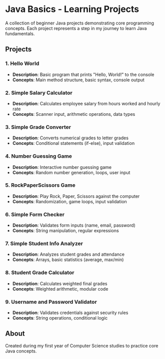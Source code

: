 # Java Basics - Learning Projects

A collection of beginner Java projects demonstrating core programming concepts. Each project represents a step in my journey to learn Java fundamentals.

## Projects

### 1. Hello World
- **Description**: Basic program that prints "Hello, World!" to the console
- **Concepts**: Main method structure, basic syntax, console output

### 2. Simple Salary Calculator
- **Description**: Calculates employee salary from hours worked and hourly rate
- **Concepts**: Scanner input, arithmetic operations, data types

### 3. Simple Grade Converter
- **Description**: Converts numerical grades to letter grades
- **Concepts**: Conditional statements (if-else), input validation

### 4. Number Guessing Game
- **Description**: Interactive number guessing game
- **Concepts**: Random number generation, loops, user input

### 5. RockPaperScissors Game
- **Description**: Play Rock, Paper, Scissors against the computer
- **Concepts**: Randomization, game loops, input validation

### 6. Simple Form Checker
- **Description**: Validates form inputs (name, email, password)
- **Concepts**: String manipulation, regular expressions

### 7. Simple Student Info Analyzer
- **Description**: Analyzes student grades and attendance
- **Concepts**: Arrays, basic statistics (average, max/min)

### 8. Student Grade Calculator
- **Description**: Calculates weighted final grades
- **Concepts**: Weighted arithmetic, modular code

### 9. Username and Password Validator
- **Description**: Validates credentials against security rules
- **Concepts**: String operations, conditional logic

## About
Created during my first year of Computer Science studies to practice core Java concepts.
